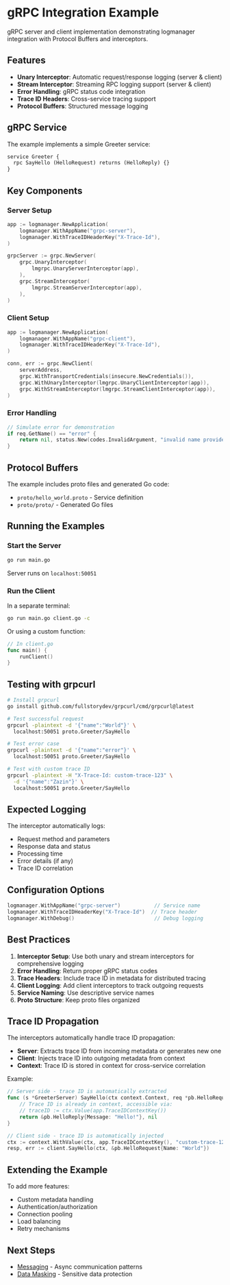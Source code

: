 # gRPC Integration Example

gRPC server and client implementation demonstrating logmanager integration with Protocol Buffers and interceptors.

## Features

- **Unary Interceptor**: Automatic request/response logging (server & client)
- **Stream Interceptor**: Streaming RPC logging support (server & client)
- **Error Handling**: gRPC status code integration
- **Trace ID Headers**: Cross-service tracing support
- **Protocol Buffers**: Structured message logging

## gRPC Service

The example implements a simple Greeter service:

```protobuf
service Greeter {
  rpc SayHello (HelloRequest) returns (HelloReply) {}
}
```

## Key Components

### Server Setup
```go
app := logmanager.NewApplication(
    logmanager.WithAppName("grpc-server"),
    logmanager.WithTraceIDHeaderKey("X-Trace-Id"),
)

grpcServer := grpc.NewServer(
    grpc.UnaryInterceptor(
        lmgrpc.UnaryServerInterceptor(app),
    ),
    grpc.StreamInterceptor(
        lmgrpc.StreamServerInterceptor(app),
    ),
)
```

### Client Setup
```go
app := logmanager.NewApplication(
    logmanager.WithAppName("grpc-client"),
    logmanager.WithTraceIDHeaderKey("X-Trace-Id"),
)

conn, err := grpc.NewClient(
    serverAddress,
    grpc.WithTransportCredentials(insecure.NewCredentials()),
    grpc.WithUnaryInterceptor(lmgrpc.UnaryClientInterceptor(app)),
    grpc.WithStreamInterceptor(lmgrpc.StreamClientInterceptor(app)),
)
```

### Error Handling
```go
// Simulate error for demonstration
if req.GetName() == "error" {
    return nil, status.New(codes.InvalidArgument, "invalid name provided").Err()
}
```

## Protocol Buffers

The example includes proto files and generated Go code:
- `proto/hello_world.proto` - Service definition
- `proto/proto/` - Generated Go files

## Running the Examples

### Start the Server
```bash
go run main.go
```

Server runs on `localhost:50051`

### Run the Client
In a separate terminal:
```bash
go run main.go client.go -c
```

Or using a custom function:
```go
// In client.go
func main() {
    runClient()
}
```

## Testing with grpcurl

```bash
# Install grpcurl
go install github.com/fullstorydev/grpcurl/cmd/grpcurl@latest

# Test successful request
grpcurl -plaintext -d '{"name":"World"}' \
  localhost:50051 proto.Greeter/SayHello

# Test error case
grpcurl -plaintext -d '{"name":"error"}' \
  localhost:50051 proto.Greeter/SayHello

# Test with custom trace ID
grpcurl -plaintext -H "X-Trace-Id: custom-trace-123" \
  -d '{"name":"Zazin"}' \
  localhost:50051 proto.Greeter/SayHello
```

## Expected Logging

The interceptor automatically logs:
- Request method and parameters
- Response data and status
- Processing time
- Error details (if any)
- Trace ID correlation

## Configuration Options

```go
logmanager.WithAppName("grpc-server")           // Service name
logmanager.WithTraceIDHeaderKey("X-Trace-Id")  // Trace header
logmanager.WithDebug()                          // Debug logging
```

## Best Practices

1. **Interceptor Setup**: Use both unary and stream interceptors for comprehensive logging
2. **Error Handling**: Return proper gRPC status codes
3. **Trace Headers**: Include trace ID in metadata for distributed tracing
4. **Client Logging**: Add client interceptors to track outgoing requests
5. **Service Naming**: Use descriptive service names
6. **Proto Structure**: Keep proto files organized

## Trace ID Propagation

The interceptors automatically handle trace ID propagation:
- **Server**: Extracts trace ID from incoming metadata or generates new one
- **Client**: Injects trace ID into outgoing metadata from context
- **Context**: Trace ID is stored in context for cross-service correlation

Example:
```go
// Server side - trace ID is automatically extracted
func (s *GreeterServer) SayHello(ctx context.Context, req *pb.HelloRequest) (*pb.HelloReply, error) {
    // Trace ID is already in context, accessible via:
    // traceID := ctx.Value(app.TraceIDContextKey())
    return &pb.HelloReply{Message: "Hello!"}, nil
}

// Client side - trace ID is automatically injected
ctx := context.WithValue(ctx, app.TraceIDContextKey(), "custom-trace-123")
resp, err := client.SayHello(ctx, &pb.HelloRequest{Name: "World"})
```

## Extending the Example

To add more features:
- Custom metadata handling
- Authentication/authorization
- Connection pooling
- Load balancing
- Retry mechanisms

## Next Steps

- [Messaging](../04-messaging/) - Async communication patterns
- [Data Masking](../05-masking/) - Sensitive data protection
